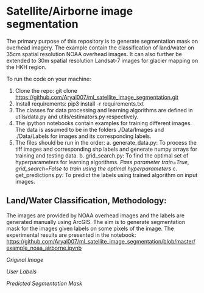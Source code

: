 # Satellite/Airborne image segmentation 

The primary purpose of this repository is to generate segmentation mask on overhead imagery. The example contain the classification of land/water on 35cm spatial resolution NOAA overhead images. It can also further be extended to 30m spatial resolution Landsat-7 images for glacier mapping on the HKH region.

To run the code on your machine:

1. Clone the repo: git clone https://github.com/Aryal007/ml_satellite_image_segmentation.git
2. Install requirements: pip3 install -r requirements.txt
3. The classes for data processing and learning algorithms are defined in utils/data.py and utils/estimators.py respectively. 
4. The ipython notebooks contain examples for training different images. The data is assumed to be in the folders ./Data/Images and ./Data/Labels for images and its corresponding labels.
5. The files should be run in the order:
    a. generate_data.py: To process the tiff images and corresponding shp labels and generate numpy arrays for training and testing data.
    b. grid_search.py: To find the optimal set of hyperparameters for learning algorithms. _Pass parameter train=True, grid_search=False to train using the optimal hyperparameters_
    c. get_predictions.py: To predict the labels using trained algorithm on input images.

## Land/Water Classification, Methodology: 

The images are provided by NOAA overhead images and the labels are generated manually using ArcGIS. The aim is to generate segmentation mask for the images given labels on some pixels of the image. The experimental results are presented in the notebook: https://github.com/Aryal007/ml_satellite_image_segmentation/blob/master/example_noaa_airborne.ipynb

_Original Image_

_User Labels_

_Predicted Segmentation Mask_
